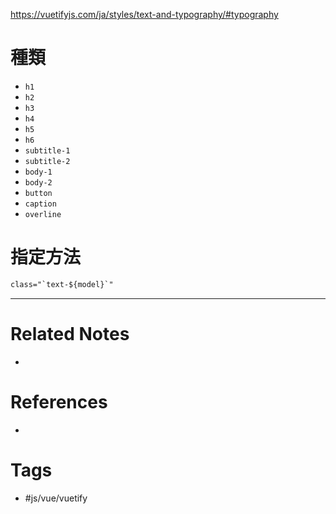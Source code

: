 https://vuetifyjs.com/ja/styles/text-and-typography/#typography
# 種類
-   `h1`
-   `h2`
-   `h3`
-   `h4`
-   `h5`
-   `h6`
-   `subtitle-1`
-   `subtitle-2`
-   `body-1`
-   `body-2`
-   `button`
-   `caption`
-   `overline`

# 指定方法
```html
class="`text-${model}`"
```


---
# Related Notes
- 

# References
- 

# Tags
- #js/vue/vuetify 